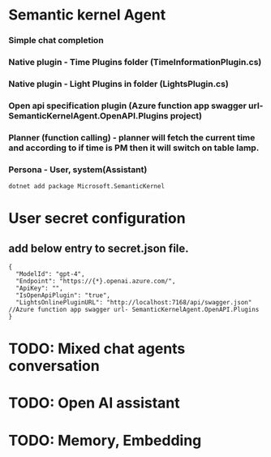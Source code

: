 # Semantic kernel Agent
### Simple chat completion
### Native plugin - Time Plugins folder (TimeInformationPlugin.cs)
### Native plugin - Light Plugins in folder (LightsPlugin.cs)
### Open api specification plugin  (Azure function app swagger url- SemanticKernelAgent.OpenAPI.Plugins project)
### Planner (function calling) - planner will fetch the current time and according to if time is PM then it will switch on table lamp.
### Persona - User, system(Assistant)

```
dotnet add package Microsoft.SemanticKernel
```

# User secret configuration
## add below entry to secret.json file.
```
{
  "ModelId": "gpt-4",
  "Endpoint": "https://{*}.openai.azure.com/",
  "ApiKey": "",
  "IsOpenApiPlugin": "true",
  "LightsOnlinePluginURL": "http://localhost:7168/api/swagger.json" //Azure function app swagger url- SemanticKernelAgent.OpenAPI.Plugins 
}
```
# TODO: Mixed chat agents conversation

# TODO: Open AI assistant
# TODO: Memory, Embedding
